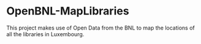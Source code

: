 # OpenBNL-MapLibraries
This project makes use of Open Data from the BNL to map the locations of all the libraries in Luxembourg.
